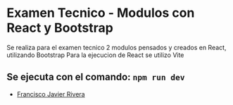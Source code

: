 # Examen Tecnico - Modulos con React y Bootstrap

Se realiza para el examen tecnico 2 modulos pensados y creados en React, utilizando Bootstrap
Para la ejecucion de React se utilizo Vite

## Se ejecuta con el comando: `npm run dev`

- [Francisco Javier Rivera](https://github.com/MierderTheKat)
